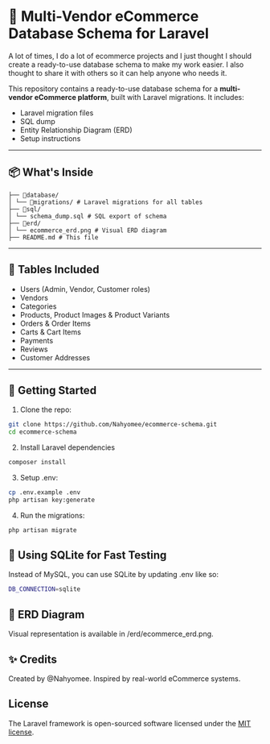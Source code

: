 # 🛒 Multi-Vendor eCommerce Database Schema for Laravel

A lot of times, I do a lot of ecommerce projects and I just thought I should create a ready-to-use database schema to make my work easier. I also thought to share it with others so it can help anyone who needs it. 

This repository contains a ready-to-use database schema for a **multi-vendor eCommerce platform**, built with Laravel migrations. It includes:

- Laravel migration files
- SQL dump
- Entity Relationship Diagram (ERD)
- Setup instructions

---

## 📦 What's Inside
```
├── 📁database/
│ └── 📁migrations/ # Laravel migrations for all tables
├── 📁sql/
│ └── schema_dump.sql # SQL export of schema
├── 📁erd/
│ └── ecommerce_erd.png # Visual ERD diagram
├── README.md # This file
```


---

## 🧱 Tables Included

- Users (Admin, Vendor, Customer roles)
- Vendors
- Categories
- Products, Product Images & Product Variants
- Orders & Order Items
- Carts & Cart Items
- Payments
- Reviews
- Customer Addresses

---

## 🚀 Getting Started

1. Clone the repo:
```bash
git clone https://github.com/Nahyomee/ecommerce-schema.git
cd ecommerce-schema   
```
2. Install Laravel dependencies
```bash
composer install
```
3. Setup .env:
```bash
cp .env.example .env
php artisan key:generate
```
4. Run the migrations:
```bash
php artisan migrate
```
## 🧪 Using SQLite for Fast Testing
Instead of MySQL, you can use SQLite by updating .env like so:

```bash
DB_CONNECTION=sqlite
```

## 🎨 ERD Diagram
Visual representation is available in /erd/ecommerce_erd.png.


## ✨ Credits
Created by @Nahyomee. Inspired by real-world eCommerce systems.


## License

The Laravel framework is open-sourced software licensed under the [MIT license](https://opensource.org/licenses/MIT).
